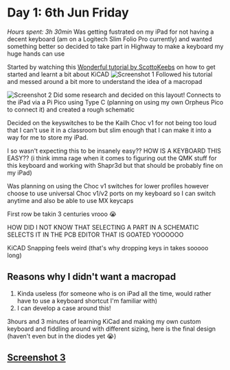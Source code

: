 # Day 1: 6th Jun Friday
*Hours spent: 3h 30min*
Was getting fustrated on my iPad for not having a decent keyboard (am on a Logitech Slim Folio Pro currently) and wanted something better so decided to take part in Highway to make a keyboard my huge hands can use

Started by watching this [Wonderful tutorial by ScottoKeebs](https://www.youtube.com/watch?v=8WXpGTIbxlQ&t=1052s) on how to get started and learnt a bit about KiCAD
![Screenshot 1](https://hc-cdn.hel1.your-objectstorage.com/s/v3/b7e230c91647651c812cb6b991ae2da9cf757bd7_screenshot_2025-06-06_at_4.01.17_pm.png)
Followed his tutorial and messed around a bit more to understand the idea of a macropad

![Screenshot 2](https://hc-cdn.hel1.your-objectstorage.com/s/v3/b8b8bc0a1e4868d75b854fb2e3d210ff395d701f_screenshot_2025-06-06_at_4.03.01_pm.png)
Did some research and decided on this layout! Connects to the iPad via a Pi Pico using Type C (planning on using my own Orpheus Pico to connect it) and created a rough schematic

Decided on the keyswitches to be the Kailh Choc v1 for not being too loud that I can't use it in a classroom but slim enough that I can make it into a way for me to store my iPad.

I so wasn't expecting this to be insanely easy?? HOW IS A KEYBOARD THIS EASY?? (i think imma rage when it comes to figuring out the QMK stuff for this keyboard and working with Shapr3d but that should be probably fine on my iPad)

Was planning on using the Choc v1 switches for lower profiles however choose to use universal Choc v1/v2 ports on my keyboard so I can switch anytime and also be able to use MX keycaps

First row be takin 3 centuries vrooo 😭

HOW DID I NOT KNOW THAT SELECTING A PART IN A SCHEMATIC SELECTS IT IN THE PCB EDITOR THAT IS GOATED YOOOOOO

KiCAD Snapping feels weird (that's why dropping keys in takes sooooo long)

## Reasons why I didn't want a macropad
1. Kinda useless (for someone who is on iPad all the time, would rather have to use a keyboard shortcut I'm familiar with)
2. I can develop a case around this!

3hours and 3 minutes of learning KiCad and making my own custom keyboard and fiddling around with different sizing, here is the final design (haven't even but in the diodes yet :sob:)

[Screenshot 3](https://hc-cdn.hel1.your-objectstorage.com/s/v3/0e866e94f2cd35c334e2f0c074609b1af7fc585a_screenshot_2025-06-06_at_11.15.17___pm.png)
---
